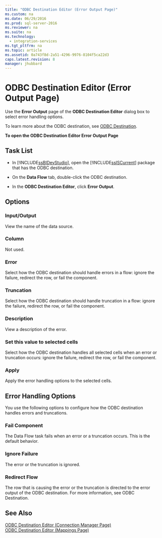 ```yaml
---
title: "ODBC Destination Editor (Error Output Page)"
ms.custom: na
ms.date: 06/29/2016
ms.prod: sql-server-2016
ms.reviewer: na
ms.suite: na
ms.technology: 
  - integration-services
ms.tgt_pltfrm: na
ms.topic: article
ms.assetid: 0a743f8d-2a51-4296-9976-8104f5ca22d3
caps.latest.revision: 8
manager: jhubbard
---
```

# ODBC Destination Editor (Error Output Page)
Use the **Error Output** page of the **ODBC Destination Editor** dialog box to select error handling options.  
  
 To learn more about the ODBC destination, see [ODBC Destination](../../Topics/TopicNameNotContainA/ODBC-Destination.md).  
  
 **To open the ODBC Destination Editor Error Output Page**  
  
## Task List  
  
-   In [!INCLUDE[ssBIDevStudio](../../Topics/TopicNameContainA/tokens/ssBIDevStudio_md.md)], open the [!INCLUDE[ssISCurrent](../../Topics/TopicNameContainA/tokens/ssISCurrent_md.md)] package that has the ODBC destination.  
  
-   On the **Data Flow** tab, double-click the ODBC destination.  
  
-   In the **ODBC Destination Editor**, click **Error Output**.  
  
## Options  
  
### Input/Output  
 View the name of the data source.  
  
### Column  
 Not used.  
  
### Error  
 Select how the ODBC destination should handle errors in a flow: ignore the failure, redirect the row, or fail the component.  
  
### Truncation  
 Select how the ODBC destination should handle truncation in a flow: ignore the failure, redirect the row, or fail the component.  
  
### Description  
 View a description of the error.  
  
### Set this value to selected cells  
 Select how the ODBC destination handles all selected cells when an error or truncation occurs: ignore the failure, redirect the row, or fail the component.  
  
### Apply  
 Apply the error handling options to the selected cells.  
  
## Error Handling Options  
 You use the following options to configure how the ODBC destination handles errors and truncations.  
  
### Fail Component  
 The Data Flow task fails when an error or a truncation occurs. This is the default behavior.  
  
### Ignore Failure  
 The error or the truncation is ignored.  
  
### Redirect Flow  
 The row that is causing the error or the truncation is directed to the error output of the ODBC destination. For more information, see ODBC Destination.  
  
## See Also  
 [ODBC Destination Editor (Connection Manager Page)](../../Topics/TopicNameNotContainA/ODBC-Destination-Editor--Connection-Manager-Page-.md)   
 [ODBC Destination Editor (Mappings Page)](../../Topics/TopicNameNotContainA/ODBC-Destination-Editor--Mappings-Page-.md)